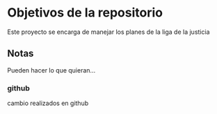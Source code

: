 # Objetivos de la repositorio

Este proyecto se encarga de manejar los planes de la liga de la justicia


## Notas
Pueden hacer lo que quieran...
### github
cambio realizados en github
